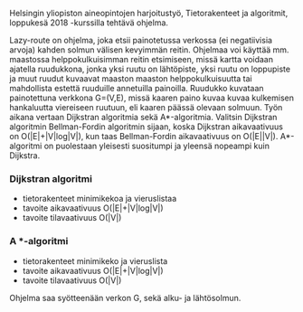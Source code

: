 Helsingin yliopiston aineopintojen harjoitustyö, Tietorakenteet ja algoritmit, loppukesä 2018 -kurssilla tehtävä ohjelma.

Lazy-route on ohjelma, joka etsii painotetussa verkossa (ei negatiivisia arvoja) kahden solmun välisen kevyimmän reitin. Ohjelmaa voi käyttää mm. maastossa helppokulkuisimman reitin etsimiseen, missä kartta voidaan ajatella ruudukkona, jonka yksi ruutu on lähtöpiste, yksi ruutu on loppupiste ja muut ruudut kuvaavat maaston maaston helppokulkuisuutta tai mahdollista estettä ruuduille annetuilla painoilla. Ruudukko kuvataan painotettuna verkkona G=(V,E), missä kaaren paino kuvaa kuvaa kulkemisen hankaluutta viereiseen ruutuun, eli kaaren päässä olevaan solmuun.
Työn aikana vertaan Dijkstran algoritmia sekä A*-algoritmia. Valitsin Dijkstran algoritmin Bellman-Fordin algoritmin sijaan, koska Dijkstran aikavaativuus on O(|E|+|V|log|V|), kun taas Bellman-Fordin aikavaativuus on O(|E||V|). A*-algoritmi on puolestaan yleisesti suositumpi ja yleensä nopeampi kuin Dijkstra.

### Dijkstran algoritmi
* tietorakenteet minimikekoa ja vieruslistaa
* tavoite aikavaativuus O(|E|+|V|log|V|)
* tavoite tilavaativuus O(|V|)

### A *-algoritmi
* tietorakenteet minimikeko ja vieruslista
* tavoite aikavaativuus O(|E|+|V|log|V|)
* tavoite tilavaativuus O(|V|)

Ohjelma saa syötteenään verkon G, sekä alku- ja lähtösolmun.
